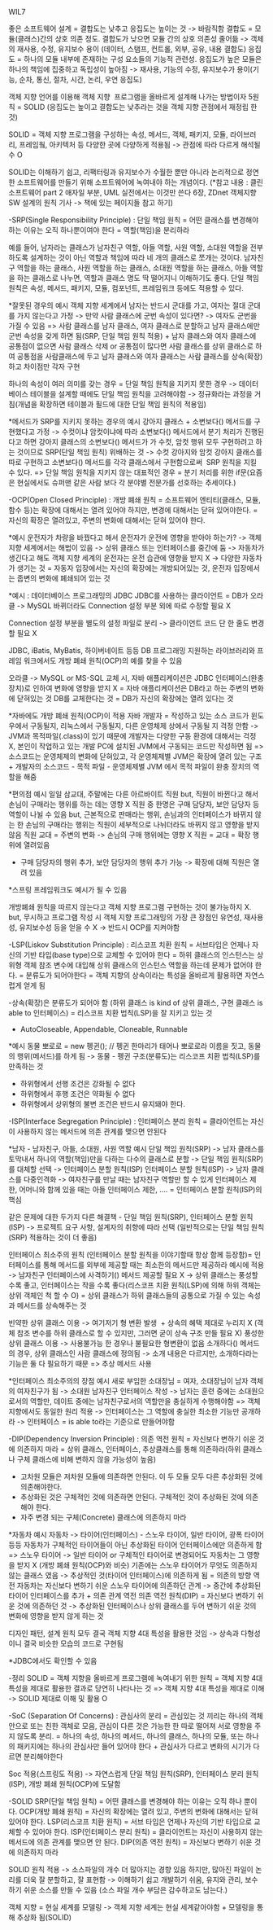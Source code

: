 WIL7

좋은 소프트웨어 설계 = 결합도는 낮추고 응집도는 높이는 것 -> 바람직함
결합도 = 모듈(클래스)간의 상호 의존 정도. 결합도가 낮으면 모듈 간의 상호 의존성 줄어듦 -> 객체의 재사용, 수정, 유지보수 용이 (데이터, 스탬프, 컨트롤, 외부, 공유, 내용 결합도)
응집도 = 하나의 모듈 내부에 존재하는 구성 요소들의 기능적 관련성. 응집도가 높은 모듈은 하나의 책임에 집중하고 독립성이 높아짐 -> 재사용, 기능의 수정, 유지보수가 용이(기능, 순차, 통신, 절차, 시간, 논리, 우연 응집도)

객체 지향 언어를 이용해 객체 지향  프로그램을 올바르게 설계해 나가는 방법이자 5원칙 = SOLID (응집도는 높이고 결합도는 낮추라는 것을 객체 지향 관점에서 재정립 한 것)

SOLID = 객체 지향 프로그램을 구성하는 속성, 메서드, 객체, 패키지, 모듈, 라이브러리, 프레임웤, 아키텍처 등 다양한 곳에 다양하게 적용됨 -> 관점에 따라 다르게 해석될 수 O

SOLID는 이해하기 쉽고, 리팩터링과 유지보수가 수월한 뿐만 아니라 논리적으로 정연한 소프트웨어를 만들기 위해 소프트웨어에 녹여내야 하는 개념이다. (\*참고 내용 : 클린 소프트웨어 part 2 애자일 부분, UML 실전에서는 이것만 쓴다 6장, ZDnet 객체지향 SW 설계의 원칙 기사 -> 책에 있는 페이지들 참고 하기)

-SRP(Single Responsibility Principle) : 단일 책임 원칙 = 어떤 클래스를 변경해야하는 이유는 오직 하나뿐이여야 한다 = 역할(책임)을 분리하라

예를 들어, 남자라는 클래스가 남자친구 역할, 아들 역할, 사원 역할, 소대원 역할을 전부 하도록 설계하는 것이 아닌 역할과 책임에 따라 네 개의 클래스로 쪼개는 것이다. 남자친구 역할을 하는 클래스, 사원 역할을 하는 클래스, 소대원 역할을 하는 클래스, 아들 역할을 하는 클래스로 나누면, 역할과 클래스 명도 딱 떨어지니 이해하기도 좋다. 단일 책임 원칙은 속성, 메서드, 패키지, 모듈, 컴포넌트, 프레임워크 등에도 적용할 수 있다.

\*잘못된 경우의 예시
객체 지향 세계에서 남자는 반드시 군대를 가고, 여자는 절대 군대를 가지 않는다고 가정 -> 만약 사람 클래스에 군번 속성이 있다면? -> 여자도 군번을 가질 수 있음 => 사람 클래스를 남자 클래스, 여자 클래스로 분할하고 남자 클래스에만 군번 속성을 갖게 하면 됨(SRP, 단일 책임 원칙 적용) + 남자 클래스와 여자 클래스에 공통점이 없으면 사람 클래스 삭제 or 공통점이 많다면 사람 클래스를 상위 클래스로 하여 공통점을 사람클래스에 두고 남자 클래스와 여자 클래스는 사람 클래스를 상속(확장)하고 차이점만 각자 구현

하나의 속성이 여러 의미를 갖는 경우 = 단일 책임 원칙을 지키지 못한 경우 -> 데이터베이스 테이블을 설계할 때에도 단일 책임 원칙을 고려해야함 -> 정규화라는 과정을 거침(개념을 확장하면 테이블과 필드에 대한 단일 책임 원칙의 적용임)

\*메서드가 SRP를 지키지 못하는 경우의 예시
강아지 클래스 + 소변보다() 메서드를 구현했다고 가정 -> 수컷이냐 암컷이냐에 따라 소변보다() 메서드에서 분기 처리가 진행된다고 하면 강아지 클래스의 소변보다() 메서드가 가 수컷, 암컷 행위 모두 구현하려고 하는 것이므로 SRP(단일 책임 원칙) 위배하는 것 -> 수컷 강아지와 암컷 강아지 클래스를 따로 구현하고 소변보다() 메서드를 각각 클래스에서 구현함으로써  SRP 원칙을 지킬 수 있다.
=> 단일 책임 원칙을 지키지 않는 대표적인 경우 = 분기 처리를 위한 if문(요즘은 현실에서도 슈퍼맨 같은 사람 보다 각 분야별 전문가를 선호하는 추세이다.)

-OCP(Open Closed Principle) : 개방 폐쇄 원칙 = 소프트웨어 엔티티(클래스, 모듈, 함수 등)는 확장에 대해서는 열려 있어야 하지만, 변경에 대해서는 닫혀 있어야한다. = 자신의 확장은 열려있고, 주변의 변화에 대해서는 닫혀 있어야 한다.

\*예시
운전자가 차량을 바꿨다고 해서 운전자가 운전에 영향을 받아야 하는가? -> 객체 지향 세계에서는 해법이 있음 -> 상위 클래스 또는 인터페이스를 중간에 둠 -> 자동차가 생긴다고 해도 객체 지향 세계의 운전자는 운전 습관에 영향을 받지 X -> 다양한 자동차가 생기는 것 = 자동자 입장에서는 자신의 확장에는 개방되어있는 것, 운전자 입장에서는 줍변의 변화에 폐쇄되어 있는 것

\*예시 : 데이터베이스 프로그래밍의 JDBC
JDBC를 사용하는 클라이언트 = DB가 오라클 -> MySQL 바뀌더라도 Connection 설정 부분 외에 따로 수정할 필요 X

Connection 설정 부분을 별도의 설정 파일로 분리 -> 클라이언트 코드 단 한 줄도 변경할 필요 X

JDBC, iBatis, MyBatis, 하이버네이트 등등 DB 프로그래밍 지원하는 라이브러리와 프레임 워크에서도 개방 폐쇄 원칙(OCP)의 예를 찾을 수 있음

오라클 -> MySQL or MS-SQL 교체 시, 자바 애플리케이션은 JDBC 인터페이스(완충 장치)로 인하여 변화에 영향을 받지 X = 자바 애플리케이션은 DB라고 하는 주변의 변화에 닫혀있는 것
DB를 교체한다는 것 = DB가 자신의 확장에는 열려 있다는 것

\*자바에도 개방 폐쇄 원칙(OCP)이 적용
자바 개발자 = 작성하고 있는 소스 코드가 윈도우에서 구동될지, 리눅스에서 구동될지, 다른 운영체제 상에서 구동될 지 걱정 안함 -> JVM과 목적파일(.class)이 있기 때문에 개발자는 다양한 구동 환경에 대해서는 걱정 X, 본인이 작업하고 있는 개발 PC에 설치된 JVM에서 구동되는 코드만 작성하면 됨 => 소스코드는 운영체제의 변화에 닫혀있고, 각 운영체제별 JVM은 확장에 열려 있는 구조 + 개발자의 소스코드 - 목적 파일 - 운영체제별 JVM 에서 목적 파일이 완충 장치의 역할을 해줌

\*편의점 예시
일일 삼교대, 주말에는 다른 아르바이트 직원 but, 직원이 바뀐다고 해서 손님이 구매라는 행위를 하는 데는 영향 X
직원 중 한명은 구매 담당자, 보안 담당자 등 역할이 나뉠 수 있음 but, 근본적으로 판매라는 행위, 손님과의 인터페이스가 바뀌지 않는 한 손님의 구매라는 행위는 직원이 세부적으로 나뉘더라도 바뀌지 않고 영향을 받지 않음
직원 교대 = 주변의 변화 -> 손님의 구매 행위에는 영향 X
직원 = 교대 = 확장 행위에 열려있음

- 구매 담당자의 행위 추가, 보안 담당자의 행위 추가 가능 -> 확장에 대해 직원은 열려 있음

\*스프링 프레임워크도 예시가 될 수 있음

개방폐쇄 원칙을 따르지 않는다고 객체 지향 프로그램 구현하는 것이 불가능하지 X. but, 무시하고 프로그램 작성 시 객체 지향 프로그래밍의 가장 큰 장점인 유연성, 재사용성, 유지보수성 등을 얻을 수 X -> 반드시 OCP를 지켜야함

-LSP(Liskov Substitution Principle) : 리스코프 치환 원칙 = 서브타입은 언제나 자신의 기반 타입(base type)으로 교체할 수 있어야 한다 = 하위 클래스의 인스턴스는 상위형 객체 참조 변수에 대입해 상위 클래스의 인스턴스 역할을 하는데 문제가 없어야 한다. = 분류도가 되어야한다 = 객체 지향의 상속이라는 특성을 올바르게 활용하면 자연스럽게 얻게 됨

-상속(확장)은 분류도가 되어야 함 (하위 클래스 is kind of 상위 클래스, 구현 클래스 is able to 인터페이스) = 리스코프 치환 법칙(LSP)을 잘 지키고 있는 것

- AutoCloseable, Appendable, Cloneable, Runnable

\*예시
동물 뽀로로 = new 펭귄(); // 펭귄 한마리가 태어나 뽀로로라 이름을 짓고, 동물의 행위(메서드)를 하게 됨
-> 동물 - 펭귄 구조(분류도)는 리스코프 치환 법칙(LSP)를 만족하는 것

- 하위형에서 선행 조건은 강화될 수 없다
- 하위형에서 후행 조건은 약화될 수 없다
- 하위형에서 상위형의 불변 조건은 반드시 유지돼야 한다.

-ISP(Interface Segregation Principle) : 인터페이스 분리 원칙 = 클라이언트는 자신이 사용하지 않는 메서드에 의존 관계를 맺으면 안된다

\*남자 - 남자친구, 아들, 소대원, 사원 역할 예시
단일 책임 원칙(SRP) -> 남자 클래스를 토막내서 하나의 역할(책임)만을 다하는 다수의 클래스로 분할 -> 단일 책임 원칙(SRP)를 대체할 선택 -> 인터페이스 분할 원칙(ISP)
인터페이스 분할 원칙(ISP) -> 남자 클래스를 다중인격화 -> 여자친구를 만날 때는 남자친구 역할만 할 수 있게 인터페이스 제한, 어머니와 함께 있을 때는 아들 인터페이스 제한, .... = 인터페이스 분할 원칙(ISP)의 핵심

같은 문제에 대한 두가지 다른 해결책 - 단일 책임 원칙(SRP), 인터페이스 분할 원칙(ISP) -> 프로젝트 요구 사항, 설계자의 취향에 따라 선택 (일반적으로는 단일 책임 원칙(SRP) 적용하는 것이 더 좋음)

인터페이스 최소주의 원칙 (인터페이스 분할 원칙을 이야기할때 항상 함께 등장함)= 인터페이스를 통해 메서드를 외부에 제공할 때는 최소한의 메서드만 제공하라
예시에 적용 -> 남자친구 인터페이스에 사격하기() 메서드 제공할 필요 X -> 상위 클래스는 풍성할수록 좋고, 인터페이스는 작을 수록 좋다(리스코프 치환 원칙(LSP)에 의해 하위 객체는 상위 객체인 척 할 수 O) = 상위 클래스가 하위 클래스들의 공통으로 가질 수 있는 속성과 메서드를 상속해주는 것

빈약한 상위 클래스 이용 -> 여기저기 형 변환 발생  + 상속의 혜택 제대로 누리지 X (객체 참조 변수를 하위 클래스로 할 수 있지만, 그러면 굳이 상속 구조 만들 필요 X)
풍성한 상위 클래스 이용 -> 사용불가능 한 경우나 불필요한 형변환이 없음
소개하다() 메서드의 경우, 상위 클래스인 사람 클래스에 정의됨 -> 소개 내용은 다르지만, 소개하다라는 기능은 둘 다 필요하기 때문 => 추상 메서드 사용

\*인터페이스 최소주의의 장점 예시
새로 부임한 소대장님 = 여자, 소대장님이 남자 객체의 여자친구가 됨 -> 소대원 남자친구 인터페이스 작성 -> 남자는 훈련 중에는 소대원으로서의 역할만, 데이트 중에는 남자친구로서의 역할만을 충실하게 수행해야함 => 객체 지향에서도 동일한 원리 적용 -> 인터페이스는 그 역할에 충실한 최소한 기능만 공개하라 -> 인터페이스 = is able to라는 기준으로 만들어야함

-DIP(Dependency Inversion Principle) : 의존 역전 원칙 = 자신보다 변하기 쉬운 것에 의존하지 마라 = 상위 클래스, 인터페이스, 추상클래스를 통해 의존하라(하위 클래스나 구체 클래스에 비해 변하지 않을 가능성이 높음)

- 고차원 모듈은 저차원 모듈에 의존하면 안된다. 이 두 모듈 모두 다른 추상화된 것에 의존해야한다.
- 추상화된 것은 구체적인 것에 의존하면 안된다. 구체적인 것이 추상화된 것에 의존해야 한다.
- 자주 변경 되는 구체(Concrete) 클래스에 의존하지 마라

\*자동차 예시
자동차 -> 타이어(인터페이스) - 스노우 타이어, 일반 타이어, 광폭 타이어 등등
자동차가 구체적인 타이어들이 아닌 추상화된 타이어 인터페이스에만 의존하게 함 => 스노우 타이어 -> 일반 타이어 or 구체적인 타이어로 변경되어도 자동차는 그 영향을 받지 X (개방 폐쇄 원칙(OCP)와 비슷)
기존에는 스노우 타이어가 무엇도 의존하지 않는 클래스 였음 -> 추상적인 것(타이어 인터페이스)에 의존하게 됨 = 의존의 방향 역전
자동차는 자신보다 변하기 쉬운 스노우 타이어에 의존하던 관계 -> 중간에 추상화된 타이어 인터페이스를 추가 + 의존 관계 역전
의존 역전 원칙(DIP) = 자신보다 변하기 쉬운 것에 의존하던 것 -> 추상화된 인터페이스나 상위 클래스를 두어 변하기 쉬운 것의 변화에 영향을 받지 않게 하는 것

디자인 패턴, 설계 원칙 모두 결국 객체 지향 4대 특성을 활용한 것임 -> 상속과 다형성이니 결국 비슷한 모습의 코드로 구현됨

\*JDBC에서도 확인할 수 있음

-정리
SOLID = 객체 지향을 올바르게 프로그램에 녹여내기 위한 원칙 = 객체 지향 4대 특성을 제대로 활용한 결과로 당연히 나타나는 것 => 객체 지향 4대 특성을 제대로 이해 -> SOLID 제대로 이해 및 활용 O

-SoC (Separation Of Concerns) : 관심사의 분리 = 관심있는 것 끼리는 하나의 객체 안으로 또는 친한 객체로 모음, 관심이 다른 것은 가능한 한 따로 떨어져 서로 영향을 주지 않도록 분리. = 하나의 속성, 하나의 메서드, 하나의 클래스, 하나의 모듈, 또는 하나의 패키지에는 하나의 관심사만 들어 있어야 한다 + 관심사가 다르고 변화의 시기가 다르면 분리해야한다

Soc 적용(스프링도 적용) -> 자연스럽게 단일 책임 원칙(SRP), 인터페이스 분리 원칙(ISP), 개방 폐쇄 원칙(OCP)에 도달함

-SOLID
SRP(단일 책임 원칙) = 어떤 클래스를 변경해야 하는 이유는 오직 하나 뿐이다.
OCP(개방 폐쇄 원칙) = 자신의 확장에는 열려 있고, 주변의 변화에 대해서는 닫혀 있어야 한다.
LSP(리스코프 치환 원칙) = 서브 타입은 언제나 자신의 기반 타입으로 교체할 수 있어야 한다.
ISP(인터페이스 분리 원칙) = 클라이언트는 자신이 사용하지 않는 메서드에 의존 관계를 맺으면 안 된다.
DIP(의존 역전 원칙) = 자신보다 변하기 쉬운 것에 의존하지 마라

SOLID 원칙 적용 -> 소스파일의 개수 더 많아지는 경향 있음
하지만, 많아진 파일이 논리를 더욱 잘 분할하고, 잘 표현함 -> 이해하기 쉽고 개발하기 쉬움, 유지와 관리, 보수하기 쉬운 소스를 만들 수 있음 (소스 파일 개수 부담은 감수하고도 남는다.)

객체 지향 = 현실 세계를 모델링 -> 객체 지향 세계는 현실 세계같아야함 + 모델링을 통해 추상화 됨(SOLID)
